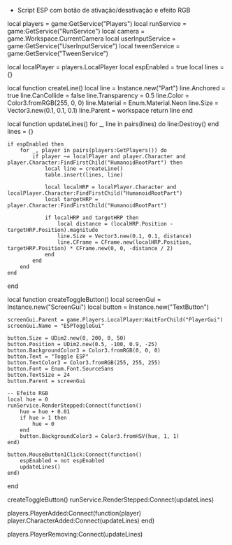 - Script ESP com botão de ativação/desativação e efeito RGB

local players = game:GetService("Players")
local runService = game:GetService("RunService")
local camera = game.Workspace.CurrentCamera
local userInputService = game:GetService("UserInputService")
local tweenService = game:GetService("TweenService")

local localPlayer = players.LocalPlayer
local espEnabled = true
local lines = {}

local function createLine()
    local line = Instance.new("Part")
    line.Anchored = true
    line.CanCollide = false
    line.Transparency = 0.5
    line.Color = Color3.fromRGB(255, 0, 0)
    line.Material = Enum.Material.Neon
    line.Size = Vector3.new(0.1, 0.1, 0.1)
    line.Parent = workspace
    return line
end

local function updateLines()
    for _, line in pairs(lines) do
        line:Destroy()
    end
    lines = {}

    if espEnabled then
        for _, player in pairs(players:GetPlayers()) do
            if player ~= localPlayer and player.Character and player.Character:FindFirstChild("HumanoidRootPart") then
                local line = createLine()
                table.insert(lines, line)

                local localHRP = localPlayer.Character and localPlayer.Character:FindFirstChild("HumanoidRootPart")
                local targetHRP = player.Character:FindFirstChild("HumanoidRootPart")
                
                if localHRP and targetHRP then
                    local distance = (localHRP.Position - targetHRP.Position).magnitude
                    line.Size = Vector3.new(0.1, 0.1, distance)
                    line.CFrame = CFrame.new(localHRP.Position, targetHRP.Position) * CFrame.new(0, 0, -distance / 2)
                end
            end
        end
    end
end

local function createToggleButton()
    local screenGui = Instance.new("ScreenGui")
    local button = Instance.new("TextButton")

    screenGui.Parent = game.Players.LocalPlayer:WaitForChild("PlayerGui")
    screenGui.Name = "ESPToggleGui"

    button.Size = UDim2.new(0, 200, 0, 50)
    button.Position = UDim2.new(0.5, -100, 0.9, -25)
    button.BackgroundColor3 = Color3.fromRGB(0, 0, 0)
    button.Text = "Toggle ESP"
    button.TextColor3 = Color3.fromRGB(255, 255, 255)
    button.Font = Enum.Font.SourceSans
    button.TextSize = 24
    button.Parent = screenGui

    -- Efeito RGB
    local hue = 0
    runService.RenderStepped:Connect(function()
        hue = hue + 0.01
        if hue > 1 then
            hue = 0
        end
        button.BackgroundColor3 = Color3.fromHSV(hue, 1, 1)
    end)

    button.MouseButton1Click:Connect(function()
        espEnabled = not espEnabled
        updateLines()
    end)
end

createToggleButton()
runService.RenderStepped:Connect(updateLines)

players.PlayerAdded:Connect(function(player)
    player.CharacterAdded:Connect(updateLines)
end)

players.PlayerRemoving:Connect(updateLines)

